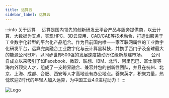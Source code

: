 ```yaml
---
title: 远算云
sidebar_label: 远算云
---
```


:::info 关于远算
&nbsp;&nbsp;&nbsp;&nbsp;远算是国内领先的创新研发云平台产品与服务提供商，以云计算、大数据为支点，实现HPC、3D云应用、CAD/CAE等技术融合，打造出服务于工业数字化转型的平台化产品组合。作为目前国内唯一一家互联网属性的工业数字化研发平台，远算完美融合工业数字化与云计算黑科技，并携手西门子及全球最大的能源公司EDF，以同步世界500强的发展速度撬动万亿级新基建市场。
&nbsp;&nbsp;&nbsp;&nbsp;公司自成立以来吸引了如Facebook、微软、联想、IBM、北汽、阿里巴巴、富士康等海内外顶尖人才，组成了一支跨界融合、兼容并包的创新性团队，并且在杭州、北京、上海、成都、合肥、西安等人才高地设有办公地点。荟聚英才，积聚力量，热忱欢迎Z时代的年轻人加入远算，为中国工业4.0进程助力！
:::

![Logo](/static/img/logo.png)
